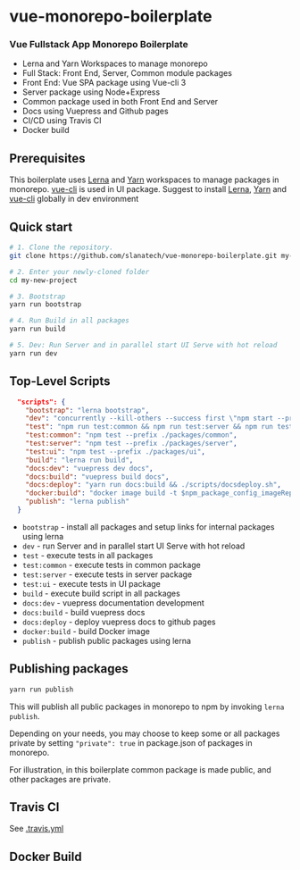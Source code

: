 # vue-monorepo-boilerplate

### Vue Fullstack App Monorepo Boilerplate

* Lerna and Yarn Workspaces to manage monorepo
* Full Stack: Front End, Server, Common module packages   
* Front End: Vue SPA package using Vue-cli 3
* Server package using Node+Express
* Common package used in both Front End and Server
* Docs using Vuepress and Github pages
* CI/CD using Travis CI
* Docker build   


## Prerequisites

This boilerplate uses [Lerna](https://lernajs.io/) and [Yarn](https://yarnpkg.com/lang/en/) workspaces to manage packages in monorepo. 
[vue-cli](https://cli.vuejs.org/) is used in UI package. Suggest to install [Lerna](https://lernajs.io/), [Yarn](https://yarnpkg.com/en/docs/install) and [vue-cli](https://cli.vuejs.org/) globally in dev environment  


## Quick start

```bash
# 1. Clone the repository.
git clone https://github.com/slanatech/vue-monorepo-boilerplate.git my-new-project

# 2. Enter your newly-cloned folder
cd my-new-project

# 3. Bootstrap
yarn run bootstrap

# 4. Run Build in all packages 
yarn run build

# 5. Dev: Run Server and in parallel start UI Serve with hot reload 
yarn run dev

```

## Top-Level Scripts


```json
  "scripts": {
    "bootstrap": "lerna bootstrap",
    "dev": "concurrently --kill-others --success first \"npm start --prefix ./packages/server\" \"npm run serve --prefix ./packages/ui\"",
    "test": "npm run test:common && npm run test:server && npm run test:ui",
    "test:common": "npm test --prefix ./packages/common",
    "test:server": "npm test --prefix ./packages/server",
    "test:ui": "npm test --prefix ./packages/ui",
    "build": "lerna run build",
    "docs:dev": "vuepress dev docs",
    "docs:build": "vuepress build docs",
    "docs:deploy": "yarn run docs:build && ./scripts/docsdeploy.sh",
    "docker:build": "docker image build -t $npm_package_config_imageRepo:$npm_package_version -f ./docker/Dockerfile .",
    "publish": "lerna publish"
  }

```

* `bootstrap` - install all packages and setup links for internal packages using lerna  
* `dev` - run Server and in parallel start UI Serve with hot reload
* `test` - execute tests in all packages 
* `test:common` -  execute tests in common package
* `test:server` -  execute tests in server package
* `test:ui` -  execute tests in UI package
* `build` -  execute build script in all packages
* `docs:dev` - vuepress documentation development   
* `docs:build` -  build vuepress docs 
* `docs:deploy` - deploy vuepress docs to github pages 
* `docker:build` - build Docker image 
* `publish` - publish public packages using lerna 


## Publishing packages  

```bash
yarn run publish
```

This will publish all public packages in monorepo to npm by invoking `lerna publish`. 

Depending on your needs, you may choose to keep some or all packages private by setting `"private": true` in package.json of packages in monorepo.

For illustration, in this boilerplate common package is made public, and other packages are private.

## Travis CI 

See [.travis.yml](https://github.com/slanatech/vue-monorepo-boilerplate/blob/master/.travis.yml)

## Docker Build 

